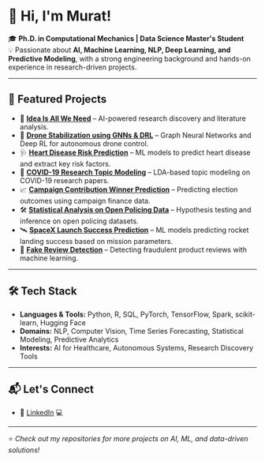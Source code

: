 # 👋 Hi, I'm Murat!

🎓 **Ph.D. in Computational Mechanics | Data Science Master's Student**  
💡 Passionate about **AI, Machine Learning, NLP, Deep Learning, and Predictive Modeling**, with a strong engineering background and hands-on experience in research-driven projects.

---

## 🚀 Featured Projects
- 🧠 **[Idea Is All We Need](https://github.com/muratal49/Idea_is_all_we_need)** – AI-powered research discovery and literature analysis.  
- 🤖 **[Drone Stabilization using GNNs & DRL](https://github.com/muratal49/DroneStabilization_using_GNNs_DRL)** – Graph Neural Networks and Deep RL for autonomous drone control.  
- 🩺 **[Heart Disease Risk Prediction](https://github.com/muratal49/Highest-impact-factors-on-heart-disease)** – ML models to predict heart disease and extract key risk factors.  
- 📄 **[COVID-19 Research Topic Modeling](https://github.com/muratal49/CovidResearchAreas_LDA-TopicAnalysis)** – LDA-based topic modeling on COVID-19 research papers.  
- 📈 **[Campaign Contribution Winner Prediction](https://github.com/muratal49/CampaignContribution_Winner_Kaggle)** – Predicting election outcomes using campaign finance data.  
- 🛠️ **[Statistical Analysis on Open Policing Data](https://github.com/muratal49/Statistical-Analysis-on-Open-Policing-)** – Hypothesis testing and inference on open policing datasets.  
- 🛰️ **[SpaceX Launch Success Prediction](https://github.com/muratal49/SpaceX)** – ML models predicting rocket landing success based on mission parameters.  
- 🔎 **[Fake Review Detection](https://github.com/muratal49/FakeReviewDetection)** – Detecting fraudulent product reviews with machine learning.

---

## 🛠️ Tech Stack
- **Languages & Tools:** Python, R, SQL, PyTorch, TensorFlow, Spark, scikit-learn, Hugging Face  
- **Domains:** NLP, Computer Vision, Time Series Forecasting, Statistical Modeling, Predictive Analytics  
- **Interests:** AI for Healthcare, Autonomous Systems, Research Discovery Tools  

---

## 📬 Let's Connect
- 🔗 [LinkedIn](https://www.linkedin.com/in/muratal-ds/)   💻 

---
⭐️ *Check out my repositories for more projects on AI, ML, and data-driven solutions!*

